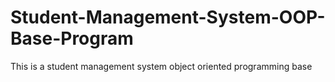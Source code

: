 # Student-Management-System-OOP-Base-Program
This is a student management system object oriented programming base 
